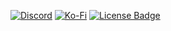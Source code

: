 [![Discord](https://img.shields.io/badge/Discord-%235865F2.svg?style=for-the-badge&logo=discord&logoColor=white)](https://discord.gg/HQ8Pqk8bUE) [![Ko-Fi](https://img.shields.io/badge/Ko--fi-F16061?style=for-the-badge&logo=ko-fi&logoColor=white)](https://ko-fi.com/terabuildsstuff) [![License Badge](https://img.shields.io/badge/license-STRAYED_FATES-green?style=for-the-badge "View the STRAYED FATES License")](https://github.com/STRAYED-FATES/license)
